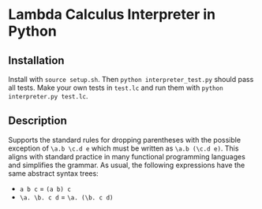 # Lambda Calculus Interpreter in Python

## Installation

Install with `source setup.sh`. Then `python interpreter_test.py` should pass all tests. Make your own tests in `test.lc` and run them with `python interpreter.py test.lc`.

## Description

Supports the standard rules for dropping parentheses with the possible exception of `\a.b \c.d e` which must be written as `\a.b (\c.d e)`. This aligns with standard practice in many functional programming languages and simplifies the grammar. As usual, the following expressions have the same abstract syntax trees:
  - `a b c` = `(a b) c`
  - `\a. \b. c d` = `\a. (\b. c d)`



